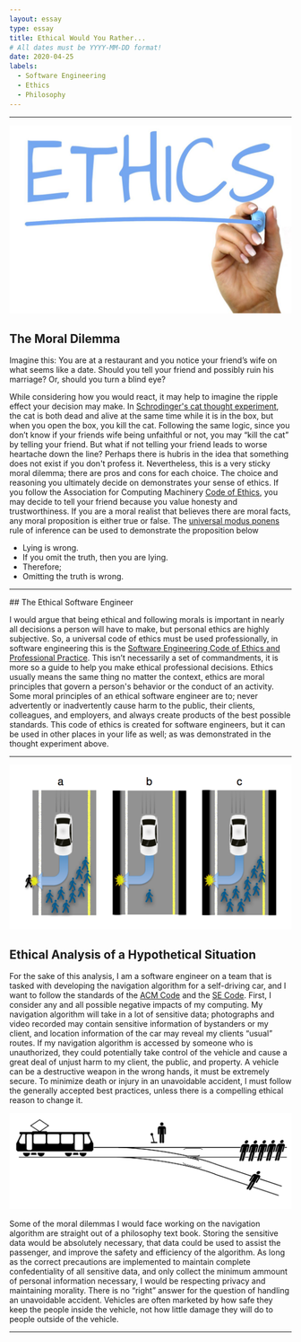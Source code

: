 ```yaml
---
layout: essay
type: essay
title: Ethical Would You Rather...
# All dates must be YYYY-MM-DD format!
date: 2020-04-25
labels:
  - Software Engineering
  - Ethics
  - Philosophy
---
```

<hr>
<img class="ui medium centered spaced image" src="/images/ethics.jpg">

## The Moral Dilemma

Imagine this: You are at a restaurant and you notice your friend’s wife on what seems like a date. 
Should you tell your friend and possibly ruin his marriage? Or, should you turn a blind eye?

While considering how you would react, it may help to imagine the ripple effect your decision may make.
In [Schrodinger's cat thought experiment](https://news.berkeley.edu/2014/07/30/watching-schrodingers-cat-die/),
the cat is both dead and alive at the same time while it is in the box, but when you open the box, you kill the cat.
Following the same logic, since you don’t know if your friends wife being unfaithful or not, you may “kill the cat” by telling 
your friend. But what if not telling your friend leads to worse heartache down the line? Perhaps there is hubris in the idea that something does not exist if you don't profess it. Nevertheless, this is a very sticky 
moral dilemma; there are pros and cons for each choice. The choice and reasoning you ultimately decide on 
demonstrates your sense of ethics. If you follow the Association for Computing Machinery 
[Code of Ethics](https://www.acm.org/code-of-ethics), you may decide to tell your friend because you value
honesty and trustworthiness.
If you are a moral realist that believes there are moral facts, any moral proposition is either true 
or false. The [universal modus ponens](https://en.wikipedia.org/wiki/Modus_ponens)
rule of inference can be used to demonstrate the proposition below

- Lying is wrong. 
- If you omit the truth, then you are lying.
- Therefore;
- Omitting the truth is wrong. 

<hr>
## The Ethical Software Engineer

I would argue that being ethical and following morals is important in nearly all decisions a person will 
have to make, but personal ethics are highly subjective. So, a universal code of ethics must be used 
professionally, in software engineering this is the [Software Engineering Code of Ethics and Professional 
Practice](https://www.computer.org/education/code-of-ethics). This isn’t necessarily a set of commandments,
it is more so a guide to help you make ethical professional decisions. Ethics usually means the same thing
no matter the context, ethics are moral principles that govern a person's behavior or the conduct of an activity.
Some moral principles of an ethical software engineer are to; never advertently or inadvertently cause harm to 
the public, their clients, colleagues, and employers, and always create products of the best possible standards.
This code of ethics is created for software engineers, but it can be used in other places in your life as well; as was demonstrated in the thought experiment above.

<hr>

<img class="ui medium centered spaced image" src="/images/AIdiagram.png">

## Ethical Analysis of a Hypothetical Situation

For the sake of this analysis, I am a software engineer on a team that is tasked with developing the 
navigation algorithm for a self-driving car, and I want to follow the standards of the [ACM Code](https://www.acm.org/code-of-ethics) and the [SE Code](https://www.computer.org/education/code-of-ethics). First, I consider any and all possible negative impacts of
my computing. My navigation algorithm will take in a lot of sensitive data; photographs and video 
recorded may contain sensitive information of bystanders or my client,  and location information of 
the car may reveal my clients “usual” routes. If my navigation algorithm is accessed by someone who 
is unauthorized, they could potentially take control of the vehicle and cause a great deal of unjust harm to my client, the public, and property.
A vehicle can be a destructive weapon in the wrong hands, it must be extremely secure. To minimize death 
or injury in an unavoidable accident, I must follow the generally accepted best practices, unless there 
is a compelling ethical reason to change it. 


<img class="ui medium centered spaced image" src="/images/Trolley_problem.png">

Some of the moral dilemmas I would face working on the navigation algorithm are straight out of a philosophy text book.
Storing the sensitive data would be absolutely necessary, that data could be used to assist the passenger, and improve the safety and efficiency of the algorithm. As long as the correct precautions are implemented to maintain complete confedentiality of all sensitive data, and only collect the minimum ammount of personal information necessary, I would be respecting privacy and maintaining morality. There is no “right” answer for the question of handling an unavoidable accident. 
Vehicles are often marketed by how safe they keep the people inside the vehicle, not how little 
damage they will do to people outside of the vehicle.
	
	
<hr>

